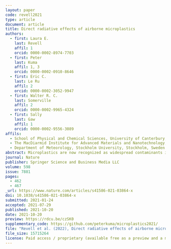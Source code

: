 ```yaml
---
layout: paper
code: revell2021
type: article
document: article
title: Direct radiative effects of airborne microplastics
authors:
  - first: Laura E.
    last: Revell
    affil: 1
    orcid: 0000-0002-8974-7703
  - first: Peter
    last: Kuma
    affil: 1, 3
    orcid: 0000-0002-0910-8646
  - first: Eric C.
    last: Le Ru
    affil: 2
    orcid: 0000-0002-3052-9947
  - first: Walter R. C.
    last: Somerville
    affil: 2
    orcid: 0000-0002-9965-4324
  - first: Sally
    last: Gaw
    affil: 1
    orcid: 0000-0002-9556-3089
affils:
  - School of Physical and Chemical Sciences, University of Canterbury, Christchurch, New Zealand
  - The MacDiarmid Institute for Advanced Materials and Nanotechnology, School of Chemical and Physical Sciences, Victoria University of Wellington, Wellington, New Zealand
  - Department of Meteorology, Stockholm University, Stockholm, Sweden
abstract: Microplastics are now recognized as widespread contaminants in the atmosphere, where, due to their small size and low density, they can be transported with winds around the Earth<sup>1,2,3,4,5,6,7,8,9,10,11,12,13,14,15,16,17,18,19,20,21,22,23,24,25</sup>. Atmospheric aerosols, such as mineral dust and other types of airborne particulate matter, influence Earth’s climate by absorbing and scattering radiation (direct radiative effects) and their impacts are commonly quantified with the effective radiative forcing (ERF) metric<sup>26</sup>. However, the radiative effects of airborne microplastics and associated implications for global climate are unknown. Here we present calculations of the optical properties and direct radiative effects of airborne microplastics (excluding aerosol–cloud interactions). The ERF of airborne microplastics is computed to be 0.044 ± 0.399 milliwatts per square metre in the present-day atmosphere assuming a uniform surface concentration of 1 microplastic particle per cubic metre and a vertical distribution up to 10 kilometres altitude. However, there are large uncertainties in the geographical and vertical distribution of microplastics. Assuming that they are confined to the boundary layer, shortwave effects dominate and the microplastic ERF is approximately −0.746 ± 0.553 milliwatts per square metre. Compared with the total ERF due to aerosol–radiation interactions<sup>27</sup> (−0.71 to −0.14 watts per square metre), the microplastic ERF is small. However, plastic production has increased rapidly over the past 70 years<sup>28</sup>; without serious attempts to overhaul plastic production and waste-management practices, the abundance and ERF of airborne microplastics will continue to increase.
journal: Nature
publisher: Springer Science and Business Media LLC
volume: 598
issue: 7881
pages:
  - 462
  - 467
_url: https://www.nature.com/articles/s41586-021-03864-x
doi: 10.1038/s41586-021-03864-x
submitted: 2021-01-24
accepted: 2021-07-29
published: 2021-10-20
date: 2021-10-20
preview: https://rdcu.be/czSK0
supplementary_code: https://github.com/peterkuma/microplastics2021/
file: "Revell et al. (2022), Direct radiative effects of airborne microplastics.pdf"
file_size: 15715264
license: Paid access / proprietary (available free as a preview and a manuscript on authors' website)
---
```

